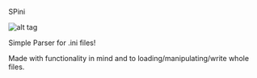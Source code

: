 SPini

![alt tag](https://raw.githubusercontent.com/Weird-Dan/SPini/master/spini.ico)

Simple Parser for .ini files!

Made with functionality in mind and to loading/manipulating/write whole files.
